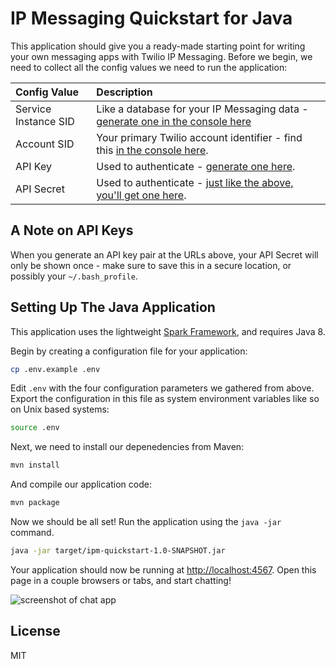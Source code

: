 # IP Messaging Quickstart for Java

This application should give you a ready-made starting point for writing your
own messaging apps with Twilio IP Messaging. Before we begin, we need to collect
all the config values we need to run the application:

| Config Value  | Description |
| :-------------  |:------------- |
Service Instance SID | Like a database for your IP Messaging data - [generate one in the console here](https://www.twilio.com/user/account/ip-messaging/services)
Account SID | Your primary Twilio account identifier - find this [in the console here](https://www.twilio.com/user/account/ip-messaging/getting-started).
API Key | Used to authenticate - [generate one here](https://www.twilio.com/user/account/ip-messaging/dev-tools/api-keys).
API Secret | Used to authenticate - [just like the above, you'll get one here](https://www.twilio.com/user/account/ip-messaging/dev-tools/api-keys).

## A Note on API Keys

When you generate an API key pair at the URLs above, your API Secret will only
be shown once - make sure to save this in a secure location, 
or possibly your `~/.bash_profile`.

## Setting Up The Java Application

This application uses the lightweight [Spark Framework](https://www.sparkjava.com), and
requires Java 8. 

Begin by creating a configuration file for your application:

```bash
cp .env.example .env
```

Edit `.env` with the four configuration parameters we gathered from above. Export
the configuration in this file as system environment variables like so on Unix
based systems:

```bash
source .env
```

Next, we need to install our depenedencies from Maven:

```bash
mvn install
```

And compile our application code:

```bash
mvn package
```

Now we should be all set! Run the application using the `java -jar` command.

```bash
java -jar target/ipm-quickstart-1.0-SNAPSHOT.jar
```

Your application should now be running at [http://localhost:4567](http://localhost:4567). 
Open this page in a couple browsers or tabs, and start chatting!

![screenshot of chat app](https://s3.amazonaws.com/howtodocs/quickstart/ipm-browser-quickstart.png)

## License

MIT
